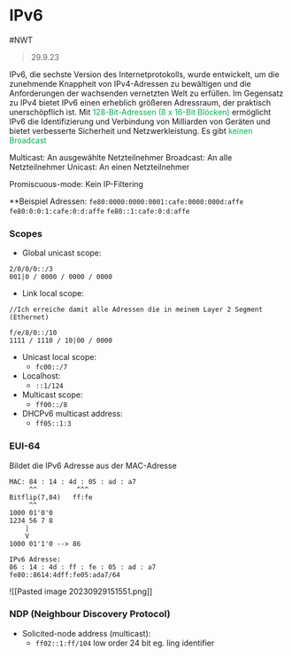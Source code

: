 # IPv6
#NWT 

>29.9.23

IPv6, die sechste Version des Internetprotokolls, wurde entwickelt, um die zunehmende Knappheit von IPv4-Adressen zu bewältigen und die Anforderungen der wachsenden vernetzten Welt zu erfüllen. Im Gegensatz zu IPv4 bietet IPv6 einen erheblich größeren Adressraum, der praktisch unerschöpflich ist. Mit <span style="color:#00b050">128-Bit-Adressen (8 x 16-Bit Blöcken)</span> ermöglicht IPv6 die Identifizierung und Verbindung von Milliarden von Geräten und bietet verbesserte Sicherheit und Netzwerkleistung. Es gibt <span style="color:#00b050">keinen Broadcast</span>

Multicast: An ausgewählte Netzteilnehmer 
Broadcast: An alle Netzteilnehmer
Unicast: An einen Netzteilnehmer

Promiscuous-mode: Kein IP-Filtering

**Beispiel Adressen:
`fe80:0000:0000:0001:cafe:0000:000d:affe`
`fe80:0:0:1:cafe:0:d:affe`
`fe80::1:cafe:0:d:affe`

### Scopes

- Global unicast scope: 
```
2/0/0/0::/3
001|0 / 0000 / 0000 / 0000
```

- Link local scope:
```
//Ich erreiche damit alle Adressen die in meinem Layer 2 Segment (Ethernet)

f/e/8/0::/10
1111 / 1110 / 10|00 / 0000
```

- Unicast local scope:
	- `fc00::/7`
- Localhost:
	- `::1/124`
- Multicast scope:
	- `ff00::/8`
- DHCPv6 multicast address:
	- `ff05::1:3`


### EUI-64

Bildet die IPv6 Adresse aus der MAC-Adresse 

```
MAC: 84 : 14 : 4d : 05 : ad : a7
	 ^^ 		 ^^^
Bitflip(7,84)	ff:fe
	 ^^
1000 01'0'0
1234 56 7 8
	|
	V
1000 01'1'0 --> 86

IPv6 Adresse:
86 : 14 : 4d : ff : fe : 05 : ad : a7
fe80::8614:4dff:fe05:ada7/64
```

![[Pasted image 20230929151551.png]]

### NDP (Neighbour Discovery Protocol)

- Solicited-node address (multicast):
	- `ff02::1:ff/104` low order 24 bit eg. ling identifier